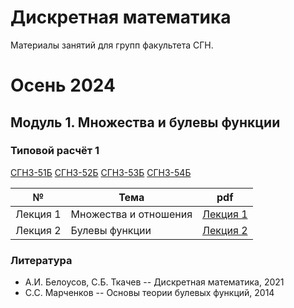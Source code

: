 # Дискретная математика

Материалы занятий для групп факультета СГН.

# Осень 2024

## Модуль 1. Множества и булевы функции

### Типовой расчёт 1
[СГН3-51Б](.hw/tasks_t1_51.pdf)
[СГН3-52Б](.hw/tasks_t1_52.pdf)
[СГН3-53Б](.hw/tasks_t1_53.pdf)
[СГН3-54Б](.hw/tasks_t1_54.pdf)

| № | Тема | pdf |
|:---:|---|:---:|
|Лекция&nbsp;1| Множества и отношения| [Лекция&nbsp;1](.lections/lection_1.pdf) |
|Лекция&nbsp;2| Булевы функции | [Лекция&nbsp;2](.lections/lection_2.pdf) |

### Литература 

- А.И. Белоусов, С.Б. Ткачев -- Дискретная математика, 2021
- С.С. Марченков -- Основы теории булевых функций, 2014
